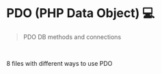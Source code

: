# PDO (PHP Data Object)  💻

> PDO DB methods and connections

<br>

8 files with different ways to use PDO
